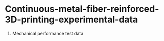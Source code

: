 # Continuous-metal-fiber-reinforced-3D-printing-experimental-data
1. Mechanical performance test data
